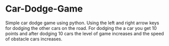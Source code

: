 # Car-Dodge-Game
Simple car dodge game using python.
Using the left and right arrow keys for dodging the other cars on the road.
For dodging the a car you get 10 points and after dodging 10 cars the level of game increases and the speed of obstacle cars increases.
